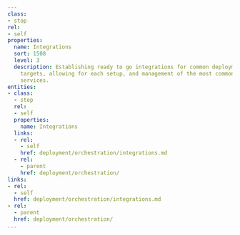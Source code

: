```yaml
---
class:
- stop
rel:
- self
properties:
  name: Integrations
  sort: 1508
  level: 3
  description: Establishing ready to go integrations for common deployment and integration
    targets, allowing for each setup, and management of the most common integration
    services.
entities:
- class:
  - stop
  rel:
  - self
  properties:
    name: Integrations
  links:
  - rel:
    - self
    href: deployment/orchestration/integrations.md
  - rel:
    - parent
    href: deployment/orchestration/
links:
- rel:
  - self
  href: deployment/orchestration/integrations.md
- rel:
  - parent
  href: deployment/orchestration/
...
```

